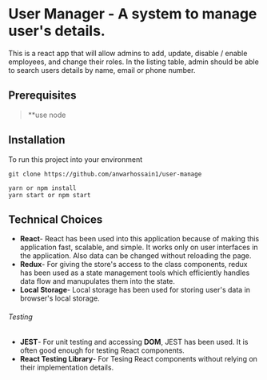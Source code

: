 # User Manager - A system to manage user's details.

This is a react app that will allow admins to add, update, disable / enable employees, and change their roles. In the listing table, admin should be able to search users details by name, email or phone number.

## Prerequisites

> \*\*use node

## Installation

To run this project into your environment

```
git clone https://github.com/anwarhossain1/user-manage

yarn or npm install
yarn start or npm start
```

## Technical Choices

- **React**- React has been used into this application because of making this application fast, scalable, and simple. It works only on user interfaces in the application. Also data can be changed without reloading the page.
- **Redux**- For giving the store's access to the class components, redux has been used as a state management tools which efficiently handles data flow and manupulates them into the state.
- **Local Storage**- Local storage has been used for storing user's data in browser's local storage.

###### Testing

- **JEST**- For unit testing and accessing **DOM**, JEST has been used. It is often good enough for testing React components.
- **React Testing Library**- For Tesing React components without relying on their implementation details.
